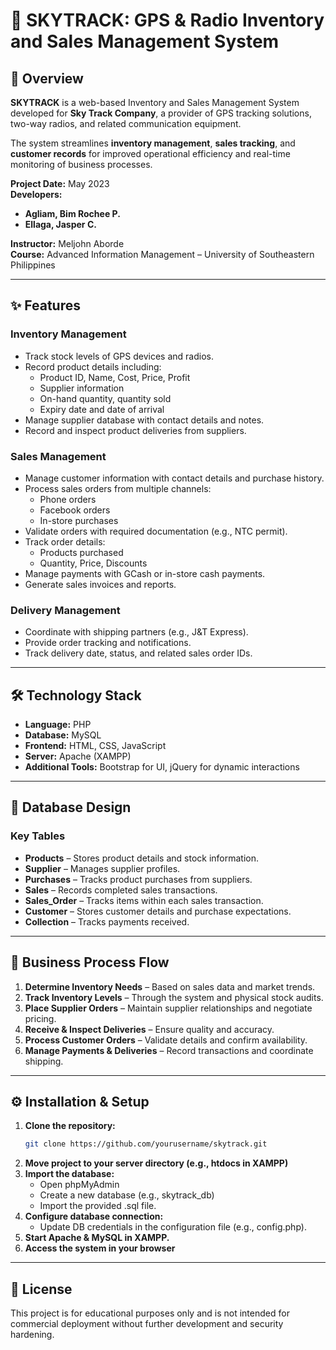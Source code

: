 # 🚚 SKYTRACK: GPS & Radio Inventory and Sales Management System

## 📌 Overview
**SKYTRACK** is a web-based Inventory and Sales Management System developed for **Sky Track Company**, a provider of GPS tracking solutions, two-way radios, and related communication equipment.  

The system streamlines **inventory management**, **sales tracking**, and **customer records** for improved operational efficiency and real-time monitoring of business processes.

**Project Date:** May 2023  
**Developers:**  
- **Agliam, Bim Rochee P.**  
- **Ellaga, Jasper C.**  

**Instructor:** Meljohn Aborde  
**Course:** Advanced Information Management – University of Southeastern Philippines  

---

## ✨ Features

### **Inventory Management**
- Track stock levels of GPS devices and radios.
- Record product details including:
  - Product ID, Name, Cost, Price, Profit
  - Supplier information
  - On-hand quantity, quantity sold
  - Expiry date and date of arrival
- Manage supplier database with contact details and notes.
- Record and inspect product deliveries from suppliers.

### **Sales Management**
- Manage customer information with contact details and purchase history.
- Process sales orders from multiple channels:
  - Phone orders
  - Facebook orders
  - In-store purchases
- Validate orders with required documentation (e.g., NTC permit).
- Track order details:
  - Products purchased
  - Quantity, Price, Discounts
- Manage payments with GCash or in-store cash payments.
- Generate sales invoices and reports.

### **Delivery Management**
- Coordinate with shipping partners (e.g., J&T Express).
- Provide order tracking and notifications.
- Track delivery date, status, and related sales order IDs.

---

## 🛠 Technology Stack
- **Language:** PHP  
- **Database:** MySQL  
- **Frontend:** HTML, CSS, JavaScript  
- **Server:** Apache (XAMPP)  
- **Additional Tools:** Bootstrap for UI, jQuery for dynamic interactions

---

## 📂 Database Design

### **Key Tables**
- **Products** – Stores product details and stock information.  
- **Supplier** – Manages supplier profiles.  
- **Purchases** – Tracks product purchases from suppliers.  
- **Sales** – Records completed sales transactions.  
- **Sales_Order** – Tracks items within each sales transaction.  
- **Customer** – Stores customer details and purchase expectations.  
- **Collection** – Tracks payments received.  

---

## 🎯 Business Process Flow
1. **Determine Inventory Needs** – Based on sales data and market trends.
2. **Track Inventory Levels** – Through the system and physical stock audits.
3. **Place Supplier Orders** – Maintain supplier relationships and negotiate pricing.
4. **Receive & Inspect Deliveries** – Ensure quality and accuracy.
5. **Process Customer Orders** – Validate details and confirm availability.
6. **Manage Payments & Deliveries** – Record transactions and coordinate shipping.

---

## ⚙ Installation & Setup
1. **Clone the repository:**
   ```bash
   git clone https://github.com/yourusername/skytrack.git
2. **Move project to your server directory (e.g., htdocs in XAMPP)**
3. **Import the database:**
   - Open phpMyAdmin
   - Create a new database (e.g., skytrack_db)
   - Import the provided .sql file.
4. **Configure database connection:**
   - Update DB credentials in the configuration file (e.g., config.php).
5. **Start Apache & MySQL in XAMPP.**
6. **Access the system in your browser**

---

## 📜 License
This project is for educational purposes only and is not intended for commercial deployment without further development and security hardening.
